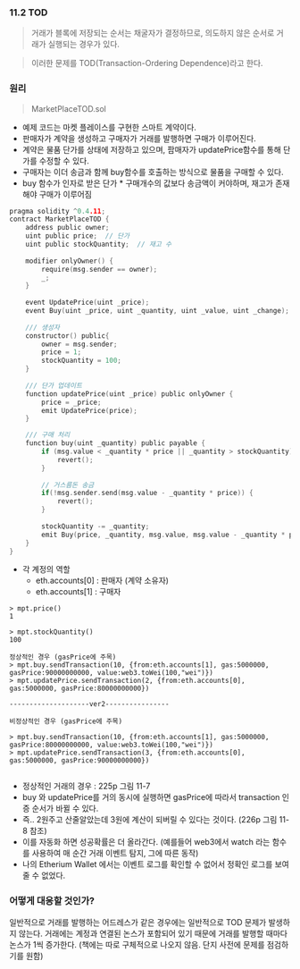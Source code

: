### 11.2 TOD
> 거래가 블록에 저장되는 순서는 채굴자가 결정하므로, 의도하지 않은 순서로 거래가 실행되는 경우가 있다.

> 이러한 문제를 TOD(Transaction-Ordering Dependence)라고 한다.

### 원리
> MarketPlaceTOD.sol

* 예제 코드는 마켓 플레이스를 구현한 스마트 계약이다.
* 판매자가 계약을 생성하고 구매자가 거래를 발행하면 구매가 이루어진다.
* 계약은 물품 단가를 상태에 저장하고 있으며, 팜매자가 updatePrice함수를 통해 단가를 수정할 수 있다.
* 구매자는 이더 송금과 함께 buy함수를 호출하는 방식으로 물품을 구매할 수 있다.
* buy 함수가 인자로 받은 단가 * 구매개수의 값보다 송금액이 커야하며, 재고가 존재해야 구매가 이루어짐

```c
pragma solidity ^0.4.11;
contract MarketPlaceTOD {
	address public owner;
	uint public price;	// 단가
	uint public stockQuantity;	// 재고 수
	
	modifier onlyOwner() {
		require(msg.sender == owner);
		_;
	}
	
	event UpdatePrice(uint _price);
	event Buy(uint _price, uint _quantity, uint _value, uint _change);
	
	/// 생성자
	constructor() public{
		owner = msg.sender;
		price = 1;
		stockQuantity = 100;
	}
	
	/// 단가 업데이트
	function updatePrice(uint _price) public onlyOwner {
		price = _price;
		emit UpdatePrice(price);
	}

	/// 구매 처리
	function buy(uint _quantity) public payable {
		if (msg.value < _quantity * price || _quantity > stockQuantity) {
			revert();
		}
		
		// 거스름돈 송금
		if(!msg.sender.send(msg.value - _quantity * price)) {
			revert();	
		}
		
		stockQuantity -= _quantity;
		emit Buy(price, _quantity, msg.value, msg.value - _quantity * price);
	}	
}
```

* 각 계정의 역할
  * eth.accounts[0] : 판매자 (계약 소유자)
  * eth.accounts[1] : 구매자
  
```
> mpt.price()
1

> mpt.stockQuantity()
100

정상적인 경우 (gasPrice에 주목)
> mpt.buy.sendTransaction(10, {from:eth.accounts[1], gas:5000000, gasPrice:90000000000, value:web3.toWei(100,"wei")})
> mpt.updatePrice.sendTransaction(2, {from:eth.accounts[0], gas:5000000, gasPrice:80000000000})

--------------------ver2----------------

비정상적인 경우 (gasPrice에 주목)

> mpt.buy.sendTransaction(10, {from:eth.accounts[1], gas:5000000, gasPrice:80000000000, value:web3.toWei(100,"wei")})
> mpt.updatePrice.sendTransaction(3, {from:eth.accounts[0], gas:5000000, gasPrice:90000000000})
 
```
* 정상적인 거래의 경우 : 225p 그림 11-7
* buy 와 updatePrice를 거의 동시에 실행하면 gasPrice에 따라서 transaction 인증 순서가 바뀔 수 있다. 
* 즉.. 2원주고 산줄알았는데 3원에 계산이 되버릴 수 있다는 것이다. (226p 그림 11-8 참조)
* 이를 자동화 하면 성공확률은 더 올라간다. (예를들어 web3에서 watch 라는 함수를 사용하여 매 순간 거래 이벤트 탐지, 그에 따른 동작)
* 나의 Etherium Wallet 에서는 이벤트 로그를 확인할 수 없어서 정확인 로그를 보여줄 수 없었다.

### 어떻게 대응할 것인가?
일반적으로 거래를 발행하는 어드레스가 같은 경우에는 일반적으로 TOD 문제가 발생하지 않는다.
거래에는 계정과 연결된 논스가 포함되어 있기 때문에 거래를 발행할 때마다 논스가 1씩 증가한다.
(책에는 따로 구체적으로 나오지 않음. 단지 사전에 문제를 점검하기를 원함)
